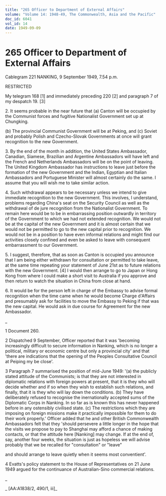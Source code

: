 ```yaml
---
title: "265 Officer to Department of External Affairs"
volume: "Volume 14: 1948-49, The Commonwealth, Asia and the Pacific"
doc_id: 6041
vol_id: 14
date: 1949-09-09
---
```


# 265 Officer to Department of External Affairs

Cablegram 221 NANKING, 9 September 1949, 7.54 p.m.

RESTRICTED

My telegram 168 [1] and immediately preceding 220 [2] and paragraph 7 of my despatch 19. [3]

2\. It seems probable in the near future that (a) Canton will be occupied by the Communist forces and fugitive Nationalist Government set up at Chungking.

(b) The provincial Communist Government will be at Peking, and (c) Soviet and probably Polish and Czecho-Slovak Governments at once will grant recognition to the new Government.

3\. By the end of the month in addition, the United States Ambassador, Canadian, Siamese, Brazilian and Argentine Ambassadors will have left and the French and Netherlands Ambassadors will be on the point of leaving. The United Kingdom Ambassador has instructions to leave just before the formation of the new Government and the Indian, Egyptian and Italian Ambassadors and Portuguese Minister will almost certainly do the same. I assume that you will wish me to take similar action.

4\. Such withdrawal appears to be necessary unless we intend to give immediate recognition to the new Government. This involves, I understand, problems regarding China's seat on the Security Council as well as the withdrawal of de jure recognition from the Nationalist Government. To remain here would be to be in embarrassing position outwardly in territory of the Government to which we had not extended recognition. We would not be at the capital of the new Government and it is almost certain that we would not be permitted to go to the new capital prior to recognition. We would not be in a position to have even informal relations and might find our activities closely confined and even be asked to leave with consequent embarrassment to our Government.

5\. I suggest, therefore, that as soon as Canton is occupied you announce that I am being either withdrawn for consultation or permitted to take leave, at the same time repeating your statement of June 21st as to future relations with the new Government. [4] I would then arrange to go to Japan or Hong Kong from where I could make a short visit to Australia if you approve and then return to watch the situation in China from close at hand.

6\. It would be for the person left in charge of the Embassy to advise formal recognition when the time came when he would become Charge d'Affairs and presumably ask for facilities to move the Embassy to Peking if that was the new capital. He would ask in due course for Agreement for the new Ambassador.

_

1 Document 260.

2 Dispatched 9 September, Officer reported that it was 'becoming increasingly difficult to secure information in Nanking, which is no longer a political, military or economic centre but only a provincial city' and that 'there are indications that the opening of the Peoples Consultative Council at Peiping my be close'.

3 Paragraph 7 summarised the position of mid-June 1949: '(a) the publicly stated attitude of the Communists; is that they are not interested in diplomatic relations with foreign powers at present, that it is they who will decide whether and if so when they wish to establish such relations, and finally, that it is they who will lay down the conditions. (b) They have deliberately refused to recognise the inernationally accepted sums of the Diplomatic Corps in Nanking. In so far as is known this has never happened before in any ostensibly civilised state. (c) The restrictions which they are imposing on foreign missions make it practically impossible for them to do their work properly.' Officer added that he and other British Commonwealth Ambassadors felt that they 'should persevere a little longer in the hope that the visits we propose to pay to Shanghai may afford a chance of making contacts, or that the attitude here [Nanking] may change. If at the end of, say, another four weeks, the situation is just as hopeless we will advise probably that we be recalled for "consultation" or "leave"

and should arrange to leave quietly when it seems most conventient'.

4 Evatts's policy statement to the House of Representatives on 21 June 1949 argued for the continuance of Australian-Sino commercial relations.

_

_ [AA:A1838/2, 490/1, iii]_
